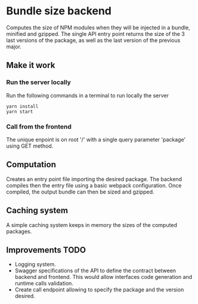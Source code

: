 # Bundle size backend

Computes the size of NPM modules when they will be injected in a bundle, minified and gzipped. The single API entry point returns the size of the 3 last versions of the package, as well as the last version of the previous major.

## Make it work

### Run the server locally

Run the following commands in a terminal to run locally the server
```
yarn install
yarn start
```

### Call from the frontend

The unique enpoint is on root '/' with a single query parameter 'package' using GET method.

## Computation

Creates an entry point file importing the desired package. The backend compiles then the entry file using a basic webpack configuration. Once compiled, the output bundle can then be sized and gzipped.

## Caching system

A simple caching system keeps in memory the sizes of the computed packages.

## Improvements TODO

- Logging system.
- Swagger specifications of the API to define the contract between backend and frontend. This would allow interfaces code generation and runtime calls validation.
- Create call endpoint allowing to specify the package and the version desired.
